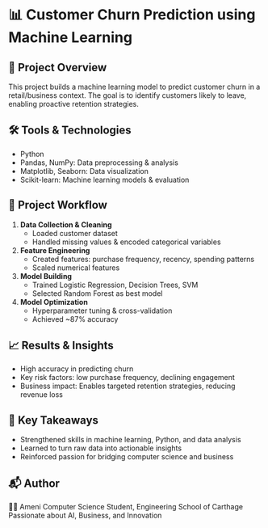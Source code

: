 # 📊 Customer Churn Prediction using Machine Learning

## 📌 Project Overview
This project builds a machine learning model to predict customer churn in a retail/business context. The goal is to identify customers likely to leave, enabling proactive retention strategies.

## 🛠️ Tools & Technologies
- Python
- Pandas, NumPy: Data preprocessing & analysis
- Matplotlib, Seaborn: Data visualization
- Scikit-learn: Machine learning models & evaluation

## 📂 Project Workflow
1. **Data Collection & Cleaning**
   - Loaded customer dataset
   - Handled missing values & encoded categorical variables
2. **Feature Engineering**
   - Created features: purchase frequency, recency, spending patterns
   - Scaled numerical features
3. **Model Building**
   - Trained Logistic Regression, Decision Trees, SVM
   - Selected Random Forest as best model
4. **Model Optimization**
   - Hyperparameter tuning & cross-validation
   - Achieved ~87% accuracy

## 📈 Results & Insights
- High accuracy in predicting churn
- Key risk factors: low purchase frequency, declining engagement
- Business impact: Enables targeted retention strategies, reducing revenue loss

## 🚀 Key Takeaways
- Strengthened skills in machine learning, Python, and data analysis
- Learned to turn raw data into actionable insights
- Reinforced passion for bridging computer science and business

## 📬 Author
👩‍💻 Ameni
Computer Science Student, Engineering School of Carthage  
Passionate about AI, Business, and Innovation
